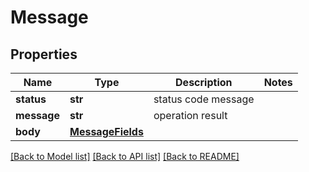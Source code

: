 # Message

## Properties
Name | Type | Description | Notes
------------ | ------------- | ------------- | -------------
**status** | **str** | status code message | 
**message** | **str** | operation result | 
**body** | [**MessageFields**](MessageFields.md) |  | 

[[Back to Model list]](../README.md#documentation-for-models) [[Back to API list]](../README.md#documentation-for-api-endpoints) [[Back to README]](../README.md)

